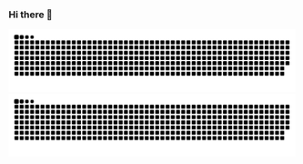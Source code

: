 ### Hi there 👋

<!--
**HarshMathur86/HarshMathur86** is a ✨ _special_ ✨ repository because its `README.md` (this file) appears on your GitHub profile.

Here are some ideas to get you started:

- 🔭 I’m currently working on ...
- 🌱 I’m currently learning ...
- 👯 I’m looking to collaborate on ...
- 🤔 I’m looking for help with ...
- 💬 Ask me about ...
- 📫 How to reach me: ...
- 😄 Pronouns: ...
- ⚡ Fun fact: ...
-->
<!--
<picture>
  <source media="(prefers-color-scheme: dark)" srcset="[github-contribution-grid-snake-dark.svg](https://github.com/HarshMathur86/HarshMathur86/blob/output/github-contribution-grid-snake-dark.svg)" />
  <source media="(prefers-color-scheme: light)" srcset="[github-contribution-grid-snake.svg](https://github.com/HarshMathur86/HarshMathur86/blob/output/github-contribution-grid-snake.svg)https://github.com/HarshMathur86/HarshMathur86/blob/output/github-contribution-grid-snake.svg" />
  <img alt="github-snake" src="github-snake.svg" />
</picture>
-->
<p align="center">
  <a href="https://github.com/HarshMathur86/HarshMathur86/blob/output/github-contribution-grid-snake-light.svg">
    <img alt="GitHub Snake Animation (Light)" src="https://github.com/HarshMathur86/HarshMathur86/blob/output/github-contribution-grid-snake.svg">
  </a>
  <a href="https://github.com/HarshMathur86/HarshMathur86/blob/output/github-contribution-grid-snake-dark.svg">
    <img alt="GitHub Snake Animation (Dark)" src="https://github.com/HarshMathur86/HarshMathur86/blob/output/github-contribution-grid-snake-dark.svg">
  </a>
</p>

